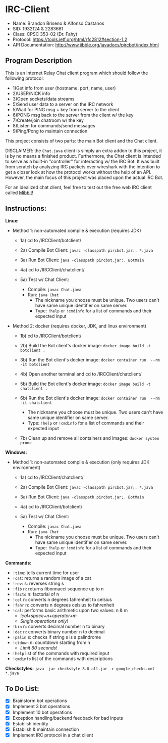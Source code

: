 # IRC-Client
* Name: Brandon Briseno & Alfonso Castanos
* SID: 1932124 & 2283681
* Class: CPSC 353-02 (Dr. Fahy)
* Protocol: https://tools.ietf.org/html/rfc2812#section-1.2
* API Documentation: http://www.jibble.org/javadocs/pircbot/index.html

## Program Description
This is an Internet Relay Chat client program which should follow the following protocol:
*  1)Get info from user (hostname, port, name, user)
*  2)USER/NICK info
*  3)Open sockets/data streams
*  5)Send user data to a server on the IRC network
*  5)Wait for PING msg + key from server to the client
*  6)PONG msg back to the server from the client w/ the key
*  7)Create/join chatroom w/ the key
*  8)Listen for commands/send messages
*  9)Ping/Pong to maintain connection

This project consists of two parts: the main Bot client and the Chat client. 

DISCLAIMER: the ```Chat.java``` client is simply an extra addon to this project, it is by no means a finished product. Furthermore, the Chat client is intended to serve as a built-in "controller" for interacting w/ the IRC Bot. It was built from scratch by analyzing IRC packets over wireshark with the intention to get a closer look at how the protocol works without the help of an API. However, the main focus of this project was placed upon the actual IRC Bot. 

For an idealized chat client, feel free to test out the free web IRC client called [Mibbit](https://client00.chat.mibbit.com/?channel=%23TeamSameTeam&server=irc.synirc.net)!

## Instructions:
**Linux:**

* Method 1: non-automated  compile & execution  (requires JDK)

    * 1a) cd to /IRCClient/botclient/

    * 2a) Compile Bot Client: ```javac -classpath pircbot.jar:. *.java```

    * 3a) Run Bot Client: ```java -classpath pircbot.jar:. BotMain```

    * 4a) cd to /IRCClient/chatclient/

    * 5a) Test w/ Chat Client:
      * Compile: ```javac Chat.java```
      * Run: ```java Chat```
        * The nickname you choose must be unique. Two users can't have same unique identifier on same server.
        * Type: ```!help``` or ```!cmdinfo``` for a list of commands and their expected input

* Method 2: docker (requires docker, JDK, and linux environment)

    * 1b) cd to /IRCClient/botclient/

    * 2b) Build the Bot client's docker image: ```docker image build -t botclient .```
    
    * 3b) Run the Bot client's docker image: ```docker container run  --rm  -it botclient```

    * 4b) Open another terminal and cd to /IRCClient/chatclient/
    
    * 5b) Build the Bot client's docker image: ```docker image build -t chatclient .```
    
    * 6b) Run the Bot client's docker image: ```docker container run  --rm  -it chatclient```
        * The nickname you choose must be unique. Two users can't have same unique identifier on same server.
        * Type: ```!help``` or ```!cmdinfo``` for a list of commands and their expected input
    
    * 7b) Clean up and remove all containers and images: ```docker system prune```


**Windows:**

* Method 1: non-automated  compile & execution (only requires JDK environment)

    * 1a) cd to /IRCClient/chatclient/

    * 2a) Compile Bot Client: ```javac -classpath pircbot.jar;. *.java```

    * 3a) Run Bot Client: ```java -classpath pircbot.jar;. BotMain```
    
    * 4a) cd to /IRCClient/botclient/

    * 5a) Test w/ Chat Client:
      * Compile: ```javac Chat.java```
      * Run: ```java Chat```
        * The nickname you choose must be unique. Two users can't have same unique identifier on same server.
        * Type: ```!help``` or ```!cmdinfo``` for a list of commands and their expected input

**Commands:**
* ```!time```: tells current time for user
* ```!cat```: returns a random image of a cat
* ```!rev```: s: reverses string s
* ```!fib``` n: returns fibonnacci sequence up to n
* ```!facto``` n: factorial of n
* ```!cel``` n: converts n degrees fahrenheit to celsius
* ```!fahr``` n: converts n degrees celsius to fahrenheit
* ```!cal```: performs basic arithmetic upon two values: n & m
  * *!cal+space+n+operator+m*
  * *Single operations only!*
* ```!bin``` n: converts decimal number n to binary
* ```!dec``` n: converts binary number n to decimal
* ```!palin``` s: checks if string s is a palindrome
* ```!ctdown``` n: countdown starting from n
  * *Limit 60 seconds!*
* ```!help``` list of the commands with required input
* ```!cmdinfo``` list of the commands with descriptions

**Checkstyles:**
```java -jar checkstyle-8.8-all.jar -c google_checks.xml *.java```

## To Do List:

- [x] Brainstorm bot operations
- [x] Implement 3 bot operations
- [x] Implement 10 bot operations
- [x] Exception handling/backend feedback for bad inputs
- [x] Establish identity
- [x] Establish & maintain connection
- [x] Implement IRC protocol in a chat client
